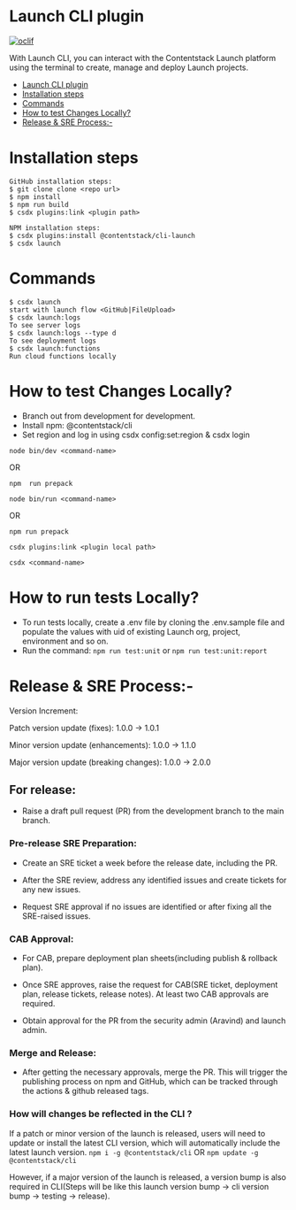 # Launch CLI plugin

[![oclif](https://img.shields.io/badge/cli-oclif-brightgreen.svg)](https://oclif.io)

With Launch CLI, you can interact with the Contentstack Launch platform using the terminal to create, manage and deploy Launch projects.

<!-- toc -->
* [Launch CLI plugin](#launch-cli-plugin)
* [Installation steps](#installation-steps)
* [Commands](#commands)
* [How to test Changes Locally?](#how-to-test-changes-locally)
* [Release & SRE Process:-](#release--sre-process-)
<!-- tocstop -->

# Installation steps

```sh-session
GitHub installation steps:
$ git clone clone <repo url>
$ npm install
$ npm run build
$ csdx plugins:link <plugin path>

NPM installation steps:
$ csdx plugins:install @contentstack/cli-launch
$ csdx launch
```

# Commands

```sh-session
$ csdx launch
start with launch flow <GitHub|FileUpload>
$ csdx launch:logs
To see server logs
$ csdx launch:logs --type d
To see deployment logs
$ csdx launch:functions
Run cloud functions locally
```

<!-- commandsstop -->



# How to test Changes Locally?
- Branch out from development for development.
- Install npm: @contentstack/cli 
- Set region and log in using csdx config:set:region & csdx login

`node bin/dev <command-name>`

OR

`npm  run prepack`


`node bin/run <command-name>`

OR


```
npm run prepack

csdx plugins:link <plugin local path>

csdx <command-name>
```

# How to run tests Locally?
- To run tests locally, create a .env file by cloning the .env.sample file and populate the values with uid of existing Launch org, project, environment and so on.
- Run the command: `npm run test:unit` or `npm run test:unit:report`

# Release & SRE Process:- 

Version Increment:

Patch version update (fixes): 1.0.0 → 1.0.1

Minor version update (enhancements): 1.0.0 → 1.1.0

Major version update (breaking changes): 1.0.0 → 2.0.0

## For release:

- Raise a draft pull request (PR) from the development branch to the main branch.

### Pre-release SRE Preparation:

- Create an SRE ticket a week before the release date, including the PR.

- After the SRE review, address any identified issues and create tickets for any new issues. 

- Request SRE approval if no issues are identified or after fixing all the SRE-raised issues.

### CAB Approval:

- For CAB, prepare deployment plan sheets(including publish & rollback plan).

- Once SRE approves, raise the request for CAB(SRE ticket, deployment plan, release tickets, release notes). At least two CAB approvals are required.

- Obtain approval for the PR from the security admin (Aravind) and launch admin.

### Merge and Release:

- After getting the necessary approvals, merge the PR. This will trigger the publishing process on npm and GitHub, which can be tracked through the actions & github released tags.

 

### How will changes be reflected in the CLI ?
If a patch or minor version of the launch is released, users will need to update or install the latest CLI version, which will automatically include the latest launch version.
`npm i -g @contentstack/cli`
     OR
`npm update -g @contentstack/cli`

 However, if a major version of the launch is released, a version bump is also required in CLI(Steps will be like this launch version bump -> cli version bump -> testing -> release).
